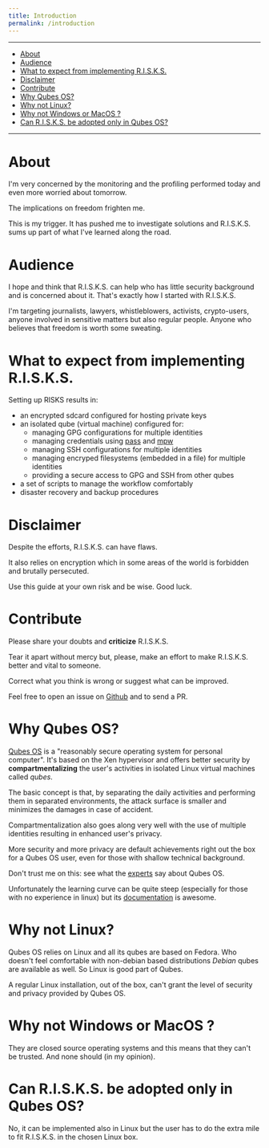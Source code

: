 ```yaml
---
title: Introduction
permalink: /introduction
---
```


---

- [About](#about)
- [Audience](#audience)
- [What to expect from implementing R.I.S.K.S.](#what-to-expect-from-implementing-risks)
- [Disclaimer](#disclaimer)
- [Contribute](#contribute)
- [Why Qubes OS?](#why-qubes-os)
- [Why not Linux?](#why-not-linux)
- [Why not Windows or MacOS ?](#why-not-windows-or-macos-)
- [Can R.I.S.K.S. be adopted only in Qubes OS?](#can-risks-be-adopted-only-in-qubes-os)

---

# About

I'm very concerned by the monitoring and the profiling performed today and even more worried about tomorrow.

The implications on freedom frighten me.

This is my trigger. It has pushed me to investigate solutions and R.I.S.K.S. sums up part of what I've learned along the road.

# Audience

I hope and think that R.I.S.K.S. can help who has little security background and is concerned about it. That's exactly how I started with R.I.S.K.S.

I'm targeting journalists, lawyers, whistleblowers, activists, crypto-users, anyone involved in sensitive matters but also regular people. Anyone who believes that freedom is worth some sweating.

# What to expect from implementing R.I.S.K.S.

Setting up RISKS results in:

* an encrypted sdcard configured for hosting private keys
* an isolated qube (virtual machine) configured for:
    * managing GPG configurations for multiple identities
    * managing credentials using [pass](https://www.passwordstore.org/) and [mpw](https://masterpassword.app/)
    * managing SSH configurations for multiple identities
    * managing encryped filesystems (embedded in a file) for multiple identities
    * providing a secure access to GPG and SSH from other qubes
* a set of scripts to manage the workflow comfortably
* disaster recovery and backup procedures

# Disclaimer

Despite the efforts, R.I.S.K.S. can have flaws.

It also relies on encryption which in some areas of the world is forbidden and brutally persecuted.

Use this guide at your own risk and be wise. Good luck.

# Contribute

Please share your doubts and **criticize** R.I.S.K.S.

Tear it apart without mercy but, please, make an effort to make R.I.S.K.S. better and vital to someone.

Correct what you think is wrong or suggest what can be improved.

Feel free to open an issue on [Github](https://github.com/19hundreds/password-management-workflow/issues) and to send a PR.



# Why Qubes OS?

[Qubes OS](https://www.qubes-os.org/) is a "reasonably secure operating system for personal computer". It's based on the Xen hypervisor and offers better security by **compartmentalizing** the user's activities in isolated Linux virtual machines called _qubes_.

The basic concept is that, by separating the daily activities and performing them in separated environments, the attack surface is smaller and minimizes the damages in case of accident.

Compartmentalization also goes along very well with the use of multiple identities resulting in enhanced user's privacy.

More security and more privacy are default achievements right out the box for a Qubes OS user, even for those with shallow technical background.

Don't trust me on this: see what the [experts](https://www.qubes-os.org/experts/) say about Qubes OS.

Unfortunately the learning curve can be quite steep (especially for those with no experience in linux) but its [documentation](https://www.qubes-os.org/doc/) is awesome.

# Why not Linux?

Qubes OS relies on Linux and all its qubes are based on Fedora. Who doesn't feel comfortable with non-debian based distributions _Debian_ qubes are available as well. So Linux is good part of Qubes.

A regular Linux installation, out of the box, can't grant the level of security and privacy provided by Qubes OS.

# Why not Windows or MacOS ?

They are closed source operating systems and this means that they can't be trusted. And none should (in my opinion).

# Can R.I.S.K.S. be adopted only in Qubes OS?

No, it can be implemented also in Linux but the user has to do the extra mile to fit R.I.S.K.S. in the chosen Linux box.